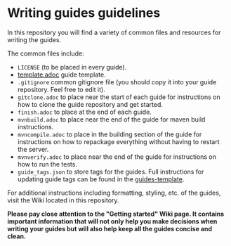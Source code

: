 # Writing guides guidelines
In this repository you will find a variety of common files and resources for writing the guides.

The common files include:
- `LICENSE` (to be placed in every guide).
- [template.adoc](https://github.com/OpenLiberty/draft-guides-template#appendix-a-a-template-readmeadoc) guide template.
- `.gitignore` common gitignore file (you should copy it into your guide repository. Feel free to edit it).
- `gitclone.adoc` to place near the start of each guide for instructions on how to clone the guide repository and get started.
- `finish.adoc` to place at the end of each guide.
- `mvnbuild.adoc` to place near the end of the guide for maven build instructions.
- `mvncompile.adoc` to place in the building section of the guide for instructions on how to repackage everything
without having to restart the server.
- `mvnverify.adoc` to place near the end of the guide for instructions on how to run the tests.
- `guide_tags.json` to store tags for the guides. Full instructions for updating guide tags can be found in the [guides-template](https://github.com/OpenLiberty/draft-guides-template#step-4-create-a-new-guide).

For additional instructions including formatting, styling, etc. of the guides, visit the Wiki located in this repository.

**Please pay close attention to the "Getting started" Wiki page. It contains important information that will not only help you make decisions when writing your guides but will also help keep all the guides concise and clean.**
